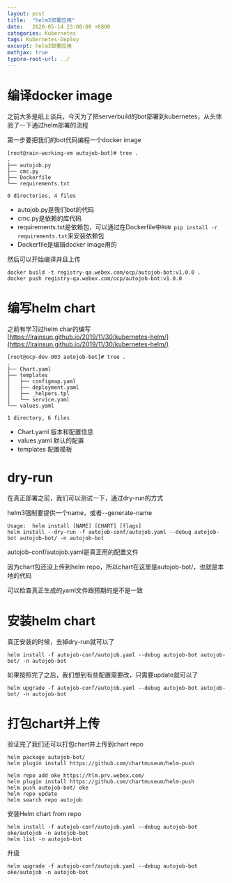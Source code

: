 ```yaml
---
layout: post
title:  "helm3部署应用"
date:   2020-05-14 23:00:00 +0800
categories: Kubernetes
tags: Kubernetes-Deploy
excerpt: helm3部署应用
mathjax: true
typora-root-url: ../
---
```


# 编译docker image

之前大多是纸上谈兵，今天为了把serverbuild的bot部署到kubernetes，从头体验了一下通过helm部署的流程

第一步要把我们的bot代码编程一个docker image

```shell
[root@rain-working-vm autojob-bot]# tree .
.
├── autojob.py
├── cmc.py
├── Dockerfile
└── requirements.txt

0 directories, 4 files
```

* autojob.py是我们bot的代码
* cmc.py是依赖的库代码
* requirements.txt是依赖包，可以通过在Dockerfile中`RUN pip install -r requirements.txt`来安装依赖包
* Dockerfile是编辑docker image用的

然后可以开始编译并且上传

```shell
docker build -t registry-qa.webex.com/ocp/autojob-bot:v1.0.0 .
docker push registry-qa.webex.com/ocp/autojob-bot:v1.0.0
```

# 编写helm chart

之前有学习过helm char的编写[https://lrainsun.github.io/2019/11/30/kubernetes-helm/](https://lrainsun.github.io/2019/11/30/kubernetes-helm/)

```shell
[root@ocp-dev-003 autojob-bot]# tree .
.
├── Chart.yaml
├── templates
│   ├── configmap.yaml
│   ├── deployment.yaml
│   ├── _helpers.tpl
│   └── service.yaml
└── values.yaml

1 directory, 6 files
```

* Chart.yaml 版本和配置信息
* values.yaml 默认的配置
* templates 配置模板

# dry-run

在真正部署之前，我们可以测试一下，通过dry-run的方式

helm3强制要提供一个name，或者--generate-name

```shell
Usage:  helm install [NAME] [CHART] [flags]
helm install --dry-run -f autojob-conf/autojob.yaml --debug autojob-bot autojob-bot/ -n autojob-bot
```

autojob-conf/autojob.yaml是真正用的配置文件

因为chart包还没上传到helm repo，所以chart在这里是autojob-bot/，也就是本地的代码

可以检查真正生成的yaml文件跟预期的是不是一致

# 安装helm chart

真正安装的时候，去掉dry-run就可以了

```shell
helm install -f autojob-conf/autojob.yaml --debug autojob-bot autojob-bot/ -n autojob-bot
```

如果按照完了之后，我们想到有些配置需要改，只需要update就可以了

```shell
helm upgrade -f autojob-conf/autojob.yaml --debug autojob-bot autojob-bot/ -n autojob-bot
```

# 打包chart并上传

验证完了我们还可以打包chart并上传到chart repo

```shell
helm package autojob-bot/
helm plugin install https://github.com/chartmuseum/helm-push

helm repo add oke https://hlm.prv.webex.com/
helm plugin install https://github.com/chartmuseum/helm-push
helm push autojob-bot/ oke
helm repo update
helm search repo autojob
```

安装Helm chart from repo

```shell
helm install -f autojob-conf/autojob.yaml --debug autojob-bot oke/autojob -n autojob-bot
helm list -n autojob-bot
```

升级

```shell
helm upgrade -f autojob-conf/autojob.yaml --debug autojob-bot oke/autojob -n autojob-bot
```

